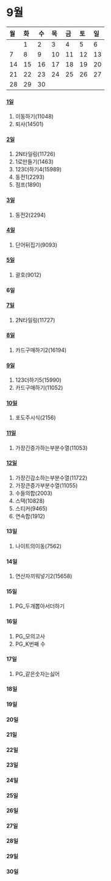 # 9월

| 월   | 화   | 수   | 목   | 금   | 토   | 일   |
| :--- | :--- | ---- | :--- | :--- | :--- | :--- |
|      | 1    | 2    | 3    | 4    | 5    | 6    |
| 7    | 8    | 9    | 10   | 11   | 12   | 13   |
| 14   | 15   | 16   | 17   | 18   | 19   | 20   |
| 21   | 22   | 23   | 24   | 25   | 26   | 27   |
| 28   | 29   | 30   |      |      |      |      |



#### [1일](https://github.com/LeeJinHyang/Algorithm/tree/master/Baekjoon%20Oline%20judge/9%EC%9B%94/0901/src)

1. 이동하기(11048)
2. 퇴사(14501)



#### [2일](https://github.com/LeeJinHyang/Algorithm/tree/master/Baekjoon%20Oline%20judge/9%EC%9B%94/0902/src)

1. 2N타일링(11726)
2. 1로만들기(1463)
3. 123더하기4(15989)
4. 동전1(2293)
5. 점프(1890)



#### [3일](https://github.com/LeeJinHyang/Algorithm/tree/master/Baekjoon%20Oline%20judge/9%EC%9B%94/0903/src)

1. 동전2(2294)



#### [4일](https://github.com/LeeJinHyang/Algorithm/tree/master/Baekjoon%20Oline%20judge/9%EC%9B%94/0904/src)

1. 단어뒤집기(9093)



#### [5일](https://github.com/LeeJinHyang/Algorithm/tree/master/Baekjoon%20Oline%20judge/9%EC%9B%94/0905/src)

1. 괄호(9012)



#### 6일



#### [7일](https://github.com/LeeJinHyang/Algorithm/tree/master/Baekjoon%20Oline%20judge/9%EC%9B%94/0907/src)

1. 2N타일링(11727)



#### [8일](https://github.com/LeeJinHyang/Algorithm/tree/master/Baekjoon%20Oline%20judge/9%EC%9B%94/0908/src)

1. 카드구매하기2(16194)



#### [9일](https://github.com/LeeJinHyang/Algorithm/tree/master/Baekjoon%20Oline%20judge/9%EC%9B%94/0909/src)

1. 123더하기5(15990)
2. 카드구매하기(11052)



#### [10일](https://github.com/LeeJinHyang/Algorithm/tree/master/Baekjoon%20Oline%20judge/9%EC%9B%94/0910/src)

1. 포도주시식(2156)



#### [11일](https://github.com/LeeJinHyang/Algorithm/tree/master/Baekjoon%20Oline%20judge/9%EC%9B%94/0911/src)

1. 가장긴증가하는부분수열(11053)



#### [12일](https://github.com/LeeJinHyang/Algorithm/tree/master/Baekjoon%20Oline%20judge/9%EC%9B%94/0912/src)

1. 가장긴감소하는부분수열(11722)
2. 가장큰증가부분수열(11055)
3. 수들의합(2003)
4. 스택(10828)
5. 스티커(9465)
6. 연속합(1912)



#### 13일

1. 나이트의이동(7562)


#### 14일

1. 연산자끼워넣기2(15658)


#### 15일

1. PG_두개뽑아서더하기


#### 16일

1. PG_모의고사
2. PG_K번째 수



#### 17일

1. PG_같은숫자는싫어



#### 18일



#### 19일



#### 20일



#### 21일



#### 22일



#### 23일



#### 24일



#### 25일



#### 26일



#### 27일



#### 28일



#### 29일



#### 30일